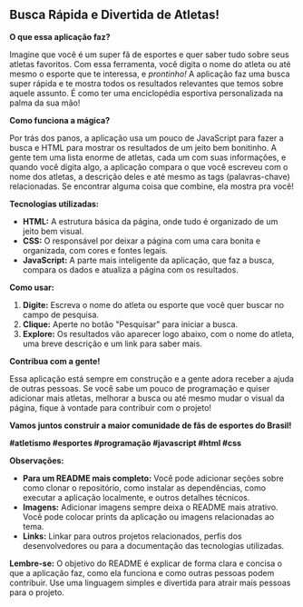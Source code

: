 ##  **Busca Rápida e Divertida de Atletas!** 

**O que essa aplicação faz?**

Imagine que você é um super fã de esportes e quer saber tudo sobre seus atletas favoritos. Com essa ferramenta, você digita o nome do atleta ou até mesmo o esporte que te interessa, e *prontinho!* A aplicação faz uma busca super rápida e te mostra todos os resultados relevantes que temos sobre aquele assunto. É como ter uma enciclopédia esportiva personalizada na palma da sua mão!

**Como funciona a mágica?**

Por trás dos panos, a aplicação usa um pouco de JavaScript para fazer a busca e HTML para mostrar os resultados de um jeito bem bonitinho. A gente tem uma lista enorme de atletas, cada um com suas informações, e quando você digita algo, a aplicação compara o que você escreveu com o nome dos atletas, a descrição deles e até mesmo as tags (palavras-chave) relacionadas. Se encontrar alguma coisa que combine, ela mostra pra você!

**Tecnologias utilizadas:**

* **HTML:** A estrutura básica da página, onde tudo é organizado de um jeito bem visual.
* **CSS:** O responsável por deixar a página com uma cara bonita e organizada, com cores e fontes legais.
* **JavaScript:** A parte mais inteligente da aplicação, que faz a busca, compara os dados e atualiza a página com os resultados.

**Como usar:**

1. **Digite:** Escreva o nome do atleta ou esporte que você quer buscar no campo de pesquisa.
2. **Clique:** Aperte no botão "Pesquisar" para iniciar a busca.
3. **Explore:** Os resultados vão aparecer logo abaixo, com o nome do atleta, uma breve descrição e um link para saber mais.

**Contribua com a gente!**

Essa aplicação está sempre em construção e a gente adora receber a ajuda de outras pessoas. Se você sabe um pouco de programação e quiser adicionar mais atletas, melhorar a busca ou até mesmo mudar o visual da página, fique à vontade para contribuir com o projeto!

**Vamos juntos construir a maior comunidade de fãs de esportes do Brasil!** 

**#atletismo #esportes #programação #javascript #html #css**

**Observações:**

* **Para um README mais completo:** Você pode adicionar seções sobre como clonar o repositório, como instalar as dependências, como executar a aplicação localmente, e outros detalhes técnicos.
* **Imagens:** Adicionar imagens sempre deixa o README mais atrativo. Você pode colocar prints da aplicação ou imagens relacionadas ao tema.
* **Links:** Linkar para outros projetos relacionados, perfis dos desenvolvedores ou para a documentação das tecnologias utilizadas.

**Lembre-se:** O objetivo do README é explicar de forma clara e concisa o que a aplicação faz, como ela funciona e como outras pessoas podem contribuir. Use uma linguagem simples e divertida para atrair mais pessoas para o projeto.
